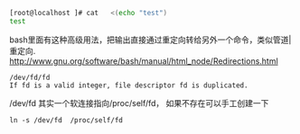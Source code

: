 ```bash
[root@localhost ]# cat   <(echo "test")
test
```
bash里面有这种高级用法，把输出直接通过重定向转给另外一个命令，类似管道| 重定向.  
http://www.gnu.org/software/bash/manual/html_node/Redirections.html 
```text
/dev/fd/fd
If fd is a valid integer, file descriptor fd is duplicated.
```
/dev/fd 其实一个软连接指向/proc/self/fd， 如果不存在可以手工创建一下
```text
ln -s /dev/fd  /proc/self/fd
```
